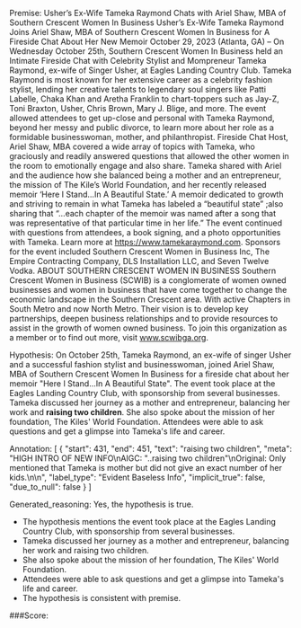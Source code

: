 
Premise:
Usher’s Ex-Wife Tameka Raymond Chats with Ariel Shaw, MBA of Southern Crescent Women In Business
Usher’s Ex-Wife Tameka Raymond Joins Ariel Shaw, MBA of Southern Crescent Women In Business for A Fireside Chat About Her New Memoir
October 29, 2023 (Atlanta, GA) – On Wednesday October 25th, Southern Crescent Women In Business held an Intimate Fireside Chat with Celebrity Stylist and Mompreneur Tameka Raymond, ex-wife of Singer Usher, at Eagles Landing Country Club. Tameka Raymond is most known for her extensive career as a celebrity fashion stylist, lending her creative talents to legendary soul singers like Patti Labelle, Chaka Khan and Aretha Franklin to chart-toppers such as Jay-Z, Toni Braxton, Usher, Chris Brown, Mary J. Blige, and more.
The event allowed attendees to get up-close and personal with Tameka Raymond, beyond her messy and public divorce, to learn more about her role as a formidable businesswoman, mother, and philanthropist. Fireside Chat Host, Ariel Shaw, MBA covered a wide array of topics with Tameka, who graciously and readily answered questions that allowed the other women in the room to emotionally engage and also share. Tameka shared with Ariel and the audience how she balanced being a mother and an entrepreneur, the mission of The Kile’s World Foundation, and her recently released memoir ‘Here I Stand…In A Beautiful State.’ A memoir dedicated to growth and striving to remain in what Tameka has labeled a “beautiful state” ;also sharing that “…each chapter of the memoir was named after a song that was representative of that particular time in her life.” The event continued with questions from attendees, a book signing, and a photo opportunities with Tameka. Learn more at https://www.tamekaraymond.com.
Sponsors for the event included Southern Crescent Women in Business Inc, The Empire Contracting Company, DLS Installation LLC, and Seven Twelve Vodka.
ABOUT SOUTHERN CRESCENT WOMEN IN BUSINESS
Southern Crescent Women in Business (SCWIB) is a conglomerate of women owned businesses and women in business that have come together to change the economic landscape in the Southern Crescent area. With active Chapters in South Metro and now North Metro. Their vision is to develop key partnerships, deepen business relationships and to provide resources to assist in the growth of women owned business. To join this organization as a member or to find out more, visit www.scwibga.org.

Hypothesis:
On October 25th, Tameka Raymond, an ex-wife of singer Usher and a successful fashion stylist and businesswoman, joined Ariel Shaw, MBA of Southern Crescent Women In Business for a fireside chat about her memoir "Here I Stand...In A Beautiful State". The event took place at the Eagles Landing Country Club, with sponsorship from several businesses. Tameka discussed her journey as a mother and entrepreneur, balancing her work and **raising two children**. She also spoke about the mission of her foundation, The Kiles' World Foundation. Attendees were able to ask questions and get a glimpse into Tameka's life and career.

Annotation:
[
  {
    "start": 431,
    "end": 451,
    "text": "raising two children",
    "meta": "HIGH INTRO OF NEW INFO\nAIGC: \"..raising two children\"\nOriginal: Only mentioned that Tameka is mother but did not give an exact number of her kids.\n\n",
    "label_type": "Evident Baseless Info",
    "implicit_true": false,
    "due_to_null": false
  }
]

Generated_reasoning:
Yes, the hypothesis is true. 
- The hypothesis mentions the event took place at the Eagles Landing Country Club, with sponsorship from several businesses. 
- Tameka discussed her journey as a mother and entrepreneur, balancing her work and raising two children. 
- She also spoke about the mission of her foundation, The Kiles' World Foundation. 
- Attendees were able to ask questions and get a glimpse into Tameka's life and career. 
- The hypothesis is consistent with premise.

###Score:
